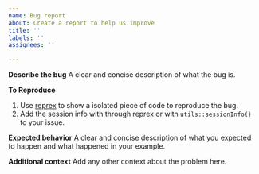 ```yaml
---
name: Bug report
about: Create a report to help us improve
title: ''
labels: ''
assignees: ''

---
```


**Describe the bug**
A clear and concise description of what the bug is.

**To Reproduce**
1. Use [reprex](https://reprex.tidyverse.org/) to show a isolated piece of code to reproduce the bug.
2. Add the session info with through reprex or with `utils::sessionInfo()` to your issue.

**Expected behavior**
A clear and concise description of what you expected to happen and what happened in your example.

**Additional context**
Add any other context about the problem here.
